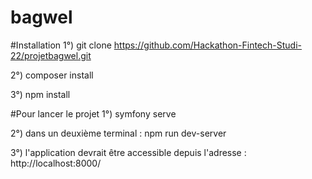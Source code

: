 # bagwel

#Installation
1°) git clone https://github.com/Hackathon-Fintech-Studi-22/projetbagwel.git

2°) composer install

3°) npm install

#Pour lancer le projet
1°) symfony serve

2°) dans un deuxième terminal : npm run dev-server

3°) l'application devrait être accessible depuis l'adresse : http://localhost:8000/
